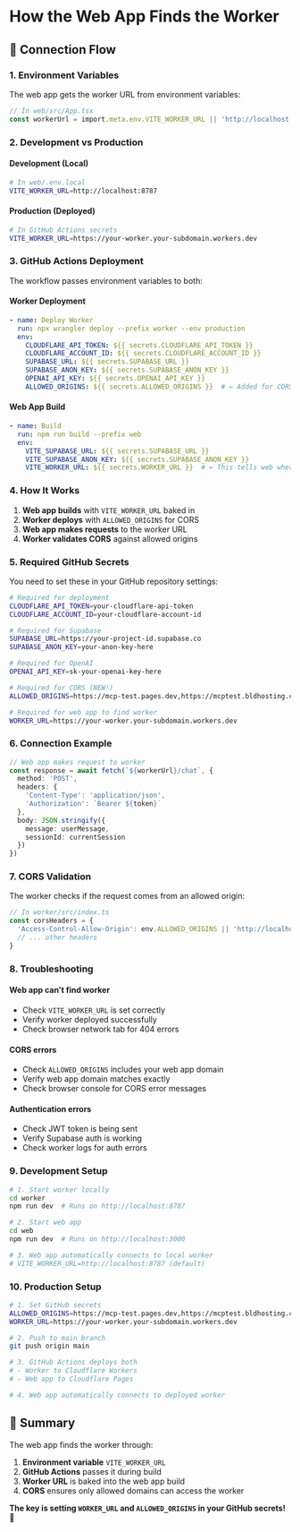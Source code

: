 # How the Web App Finds the Worker

## 🔗 **Connection Flow**

### **1. Environment Variables**
The web app gets the worker URL from environment variables:

```typescript
// In web/src/App.tsx
const workerUrl = import.meta.env.VITE_WORKER_URL || 'http://localhost:8787'
```

### **2. Development vs Production**

#### **Development (Local)**
```bash
# In web/.env.local
VITE_WORKER_URL=http://localhost:8787
```

#### **Production (Deployed)**
```bash
# In GitHub Actions secrets
VITE_WORKER_URL=https://your-worker.your-subdomain.workers.dev
```

### **3. GitHub Actions Deployment**

The workflow passes environment variables to both:

#### **Worker Deployment**
```yaml
- name: Deploy Worker
  run: npx wrangler deploy --prefix worker --env production
  env:
    CLOUDFLARE_API_TOKEN: ${{ secrets.CLOUDFLARE_API_TOKEN }}
    CLOUDFLARE_ACCOUNT_ID: ${{ secrets.CLOUDFLARE_ACCOUNT_ID }}
    SUPABASE_URL: ${{ secrets.SUPABASE_URL }}
    SUPABASE_ANON_KEY: ${{ secrets.SUPABASE_ANON_KEY }}
    OPENAI_API_KEY: ${{ secrets.OPENAI_API_KEY }}
    ALLOWED_ORIGINS: ${{ secrets.ALLOWED_ORIGINS }}  # ← Added for CORS
```

#### **Web App Build**
```yaml
- name: Build
  run: npm run build --prefix web
  env:
    VITE_SUPABASE_URL: ${{ secrets.SUPABASE_URL }}
    VITE_SUPABASE_ANON_KEY: ${{ secrets.SUPABASE_ANON_KEY }}
    VITE_WORKER_URL: ${{ secrets.WORKER_URL }}  # ← This tells web where worker is
```

### **4. How It Works**

1. **Web app builds** with `VITE_WORKER_URL` baked in
2. **Worker deploys** with `ALLOWED_ORIGINS` for CORS
3. **Web app makes requests** to the worker URL
4. **Worker validates CORS** against allowed origins

### **5. Required GitHub Secrets**

You need to set these in your GitHub repository settings:

```bash
# Required for deployment
CLOUDFLARE_API_TOKEN=your-cloudflare-api-token
CLOUDFLARE_ACCOUNT_ID=your-cloudflare-account-id

# Required for Supabase
SUPABASE_URL=https://your-project-id.supabase.co
SUPABASE_ANON_KEY=your-anon-key-here

# Required for OpenAI
OPENAI_API_KEY=sk-your-openai-key-here

# Required for CORS (NEW!)
ALLOWED_ORIGINS=https://mcp-test.pages.dev,https://mcptest.bldhosting.com

# Required for web app to find worker
WORKER_URL=https://your-worker.your-subdomain.workers.dev
```

### **6. Connection Example**

```typescript
// Web app makes request to worker
const response = await fetch(`${workerUrl}/chat`, {
  method: 'POST',
  headers: {
    'Content-Type': 'application/json',
    'Authorization': `Bearer ${token}`
  },
  body: JSON.stringify({
    message: userMessage,
    sessionId: currentSession
  })
})
```

### **7. CORS Validation**

The worker checks if the request comes from an allowed origin:

```typescript
// In worker/src/index.ts
const corsHeaders = {
  'Access-Control-Allow-Origin': env.ALLOWED_ORIGINS || 'http://localhost:3000',
  // ... other headers
}
```

### **8. Troubleshooting**

#### **Web app can't find worker**
- Check `VITE_WORKER_URL` is set correctly
- Verify worker deployed successfully
- Check browser network tab for 404 errors

#### **CORS errors**
- Check `ALLOWED_ORIGINS` includes your web app domain
- Verify web app domain matches exactly
- Check browser console for CORS error messages

#### **Authentication errors**
- Check JWT token is being sent
- Verify Supabase auth is working
- Check worker logs for auth errors

### **9. Development Setup**

```bash
# 1. Start worker locally
cd worker
npm run dev  # Runs on http://localhost:8787

# 2. Start web app
cd web
npm run dev  # Runs on http://localhost:3000

# 3. Web app automatically connects to local worker
# VITE_WORKER_URL=http://localhost:8787 (default)
```

### **10. Production Setup**

```bash
# 1. Set GitHub secrets
ALLOWED_ORIGINS=https://mcp-test.pages.dev,https://mcptest.bldhosting.com
WORKER_URL=https://your-worker.your-subdomain.workers.dev

# 2. Push to main branch
git push origin main

# 3. GitHub Actions deploys both
# - Worker to Cloudflare Workers
# - Web app to Cloudflare Pages

# 4. Web app automatically connects to deployed worker
```

## 🎯 **Summary**

The web app finds the worker through:
1. **Environment variable** `VITE_WORKER_URL` 
2. **GitHub Actions** passes it during build
3. **Worker URL** is baked into the web app build
4. **CORS** ensures only allowed domains can access the worker

**The key is setting `WORKER_URL` and `ALLOWED_ORIGINS` in your GitHub secrets!** 🔑

